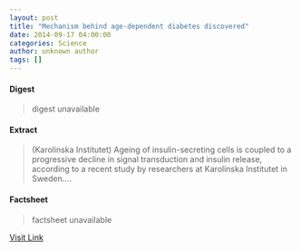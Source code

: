 ```yaml
---
layout: post
title: "Mechanism behind age-dependent diabetes discovered"
date: 2014-09-17 04:00:00
categories: Science
author: unknown author
tags: []
---
```



#### Digest
>digest unavailable

#### Extract
>(Karolinska Institutet) Ageing of insulin-secreting cells is coupled to a progressive decline in signal transduction and insulin release, according to a recent study by researchers at Karolinska Institutet in Sweden....

#### Factsheet
>factsheet unavailable

[Visit Link](http://www.eurekalert.org/pub_releases/2014-09/ki-mba091714.php)



